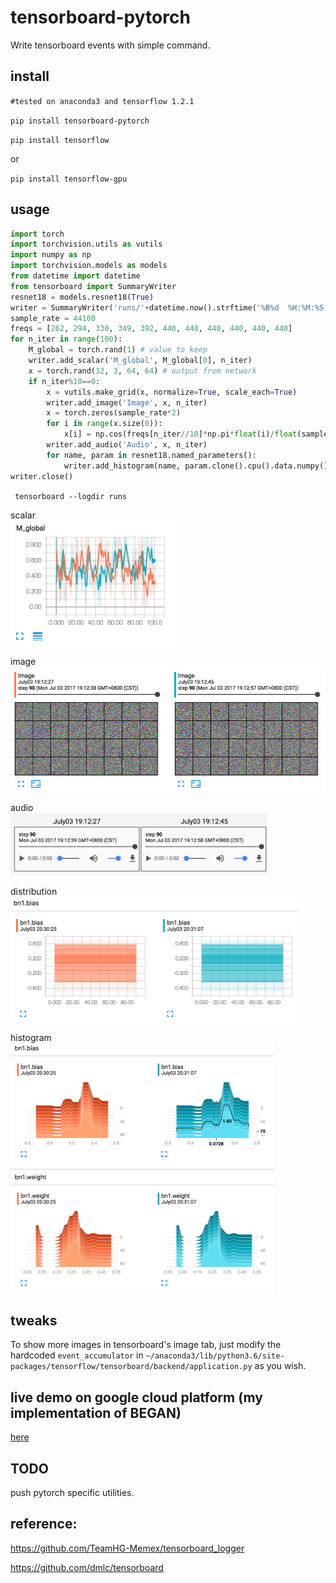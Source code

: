 # tensorboard-pytorch

Write tensorboard events with simple command.

## install

`#tested on anaconda3 and tensorflow 1.2.1`

`pip install tensorboard-pytorch`

`pip install tensorflow`

or

`pip install tensorflow-gpu`

## usage
```python
import torch
import torchvision.utils as vutils
import numpy as np
import torchvision.models as models
from datetime import datetime
from tensorboard import SummaryWriter
resnet18 = models.resnet18(True)
writer = SummaryWriter('runs/'+datetime.now().strftime('%B%d  %H:%M:%S'))
sample_rate = 44100
freqs = [262, 294, 330, 349, 392, 440, 440, 440, 440, 440, 440]
for n_iter in range(100):
    M_global = torch.rand(1) # value to keep
    writer.add_scalar('M_global', M_global[0], n_iter)
    x = torch.rand(32, 3, 64, 64) # output from network
    if n_iter%10==0:
        x = vutils.make_grid(x, normalize=True, scale_each=True)   
        writer.add_image('Image', x, n_iter)
        x = torch.zeros(sample_rate*2)
        for i in range(x.size(0)):
            x[i] = np.cos(freqs[n_iter//10]*np.pi*float(i)/float(sample_rate)) # sound amplitude should in [-1, 1]
        writer.add_audio('Audio', x, n_iter)
        for name, param in resnet18.named_parameters():
            writer.add_histogram(name, param.clone().cpu().data.numpy(), n_iter)
writer.close()
```

` tensorboard --logdir runs`  

scalar</br>
<img src="screenshots/scalar.png" height="200">

image</br>
<img src="screenshots/image.png" height="200">

audio</br>
<img src="screenshots/audio.png" height="100">

distribution</br>
<img src="screenshots/distribution.png" height="200">

histogram</br>
<img src="screenshots/histogram.png" height="400">
## tweaks
To show more images in tensorboard's image tab, just
modify the hardcoded `event_accumulator` in 
`~/anaconda3/lib/python3.6/site-packages/tensorflow/tensorboard/backend/application.py`
as you wish.


## live demo on google cloud platform (my implementation of BEGAN)
[here](http:35.197.26.245:6006)

## TODO
push pytorch specific utilities.

## reference:

https://github.com/TeamHG-Memex/tensorboard_logger

https://github.com/dmlc/tensorboard
